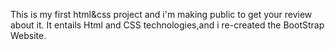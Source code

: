 This is my first html&css project and i'm making public to get your review about it.
It entails Html and CSS technologies,and i re-created the BootStrap Website.